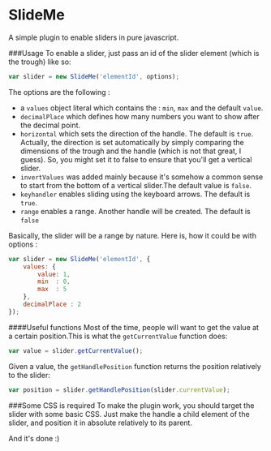 SlideMe
=======
A simple plugin to enable sliders in pure javascript.


###Usage
To enable a slider, just pass an id of the slider element (which is the trough) like so:
```javascript
var slider = new SlideMe('elementId', options);
```
The options are the following :
 - a `values` object literal which contains the : `min`, `max` and the default `value`.
 - `decimalPlace` which defines how many numbers you want to show after the decimal point.
 - `horizontal` which sets the direction of the handle. The default is `true`. Actually, the direction is set automatically by simply comparing the dimensions of the trough and the handle (which is not that great, I guess). So, you might set it to false to ensure that you'll get a vertical slider.
 - `invertValues` was added mainly because it's somehow a common sense to start from the bottom of a vertical slider.The default value is `false`.
 - `keyhandler` enables sliding using the keyboard arrows. The default is `true`.
 - `range` enables a range. Another handle will be created. The default is `false`

Basically, the slider will be a range by nature.
Here is, how it could be with options :
```javascript
var slider = new SlideMe('elementId', {
    values: {
        value: 1,
        min  : 0,
        max  : 5
    },
    decimalPlace : 2
});
```
####Useful functions
Most of the time, people will want to get the value at a certain position.This is what the `getCurrentValue` function does:
```javascript
var value = slider.getCurrentValue();
```
Given a value, the `getHandlePosition` function returns the position relatively to the slider:
```javascript
var position = slider.getHandlePosition(slider.currentValue);
```

###Some CSS is required
To make the plugin work, you should target the slider with some basic CSS.
Just make the handle a child element of the slider, and position it in absolute relatively to its parent.

And it's done :)



